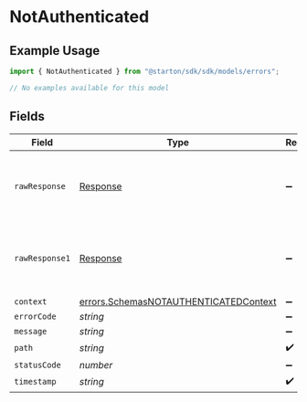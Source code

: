 # NotAuthenticated

## Example Usage

```typescript
import { NotAuthenticated } from "@starton/sdk/sdk/models/errors";

// No examples available for this model
```

## Fields

| Field                                                                                                 | Type                                                                                                  | Required                                                                                              | Description                                                                                           |
| ----------------------------------------------------------------------------------------------------- | ----------------------------------------------------------------------------------------------------- | ----------------------------------------------------------------------------------------------------- | ----------------------------------------------------------------------------------------------------- |
| `rawResponse`                                                                                         | [Response](https://developer.mozilla.org/en-US/docs/Web/API/Response)                                 | :heavy_minus_sign:                                                                                    | Raw HTTP response; suitable for custom response parsing                                               |
| `rawResponse1`                                                                                        | [Response](https://developer.mozilla.org/en-US/docs/Web/API/Response)                                 | :heavy_minus_sign:                                                                                    | Raw HTTP response; suitable for custom response parsing                                               |
| `context`                                                                                             | [errors.SchemasNOTAUTHENTICATEDContext](../../../sdk/models/errors/schemasnotauthenticatedcontext.md) | :heavy_minus_sign:                                                                                    | N/A                                                                                                   |
| `errorCode`                                                                                           | *string*                                                                                              | :heavy_minus_sign:                                                                                    | N/A                                                                                                   |
| `message`                                                                                             | *string*                                                                                              | :heavy_minus_sign:                                                                                    | N/A                                                                                                   |
| `path`                                                                                                | *string*                                                                                              | :heavy_check_mark:                                                                                    | N/A                                                                                                   |
| `statusCode`                                                                                          | *number*                                                                                              | :heavy_minus_sign:                                                                                    | N/A                                                                                                   |
| `timestamp`                                                                                           | *string*                                                                                              | :heavy_check_mark:                                                                                    | N/A                                                                                                   |